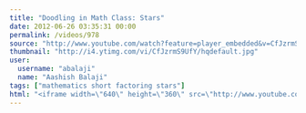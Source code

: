 ```yaml
---
title: "Doodling in Math Class: Stars"
date: 2012-06-26 03:35:31 00:00
permalink: /videos/978
source: "http://www.youtube.com/watch?feature=player_embedded&v=CfJzrmS9UfY"
thumbnail: "http://i4.ytimg.com/vi/CfJzrmS9UfY/hqdefault.jpg"
user:
  username: "abalaji"
  name: "Aashish Balaji"
tags: ["mathematics short factoring stars"]
html: "<iframe width=\"640\" height=\"360\" src=\"http://www.youtube.com/embed/CfJzrmS9UfY?wmode=transparent&fs=1&feature=oembed\" frameborder=\"0\" allowfullscreen></iframe>"
---
```


